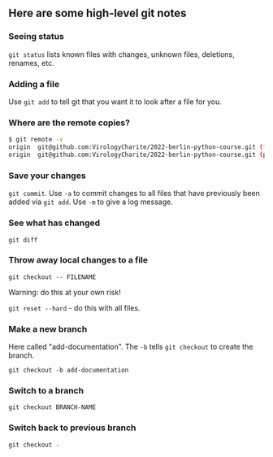 ## Here are some high-level git notes

### Seeing status

`git status` lists known files with changes, unknown files, deletions,
renames, etc.

### Adding a file

Use `git add` to tell git that you want it to look after a file for you.

### Where are the remote copies?

```sh
$ git remote -v
origin	git@github.com:VirologyCharite/2022-berlin-python-course.git (fetch)
origin	git@github.com:VirologyCharite/2022-berlin-python-course.git (push)
```

### Save your changes

`git commit`.  Use `-a` to commit changes to all files that have previously
been added via `git add`. Use `-m` to give a log message.

### See what has changed

`git diff`

### Throw away local changes to a file

`git checkout -- FILENAME`

Warning: do this at your own risk!

`git reset --hard` - do this with all files.

### Make a new branch

Here called "add-documentation". The `-b` tells `git checkout` to create
the branch.

`git checkout -b add-documentation`

### Switch to a branch

`git checkout BRANCH-NAME`

### Switch back to previous branch

`git checkout -`
